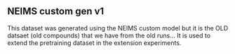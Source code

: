 ## NEIMS custom gen v1
This dataset was generated using the NEIMS custom model but it is the OLD datsaet (old compounds) that we have from the old runs... It is used to extend the pretraining dataset in the extension experiments.
